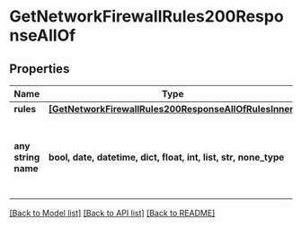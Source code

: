 # GetNetworkFirewallRules200ResponseAllOf


## Properties
Name | Type | Description | Notes
------------ | ------------- | ------------- | -------------
**rules** | [**[GetNetworkFirewallRules200ResponseAllOfRulesInner]**](GetNetworkFirewallRules200ResponseAllOfRulesInner.md) |  | [optional] 
**any string name** | **bool, date, datetime, dict, float, int, list, str, none_type** | any string name can be used but the value must be the correct type | [optional]

[[Back to Model list]](../README.md#documentation-for-models) [[Back to API list]](../README.md#documentation-for-api-endpoints) [[Back to README]](../README.md)


